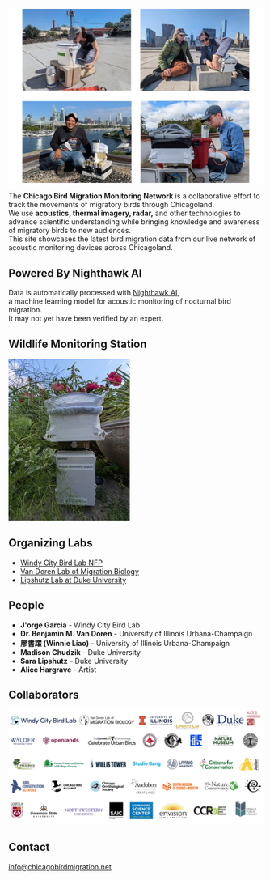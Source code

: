 ![Bird Migration](img/birdmigration.jpg)

The **Chicago Bird Migration Monitoring Network** is a collaborative effort to track the movements of migratory birds through Chicagoland.  
We use **acoustics, thermal imagery, radar,** and other technologies to advance scientific understanding while bringing knowledge and awareness of migratory birds to new audiences.  
This site showcases the latest bird migration data from our live network of acoustic monitoring devices across Chicagoland.

## Powered By Nighthawk AI

Data is automatically processed with [Nighthawk AI](https://www.migrationbiology.org/software),  
a machine learning model for acoustic monitoring of nocturnal bird migration.  
It may not yet have been verified by an expert.

## Wildlife Monitoring Station

![Station](img/station.jpg)

## Organizing Labs

- [Windy City Bird Lab NFP](http://windycitybirdlab.org)
- [Van Doren Lab of Migration Biology](https://migrationbiology.org/)
- [Lipshutz Lab at Duke University](https://saralipshutz.wordpress.com/)

## People

- **J'orge Garcia** - Windy City Bird Lab
- **Dr. Benjamin M. Van Doren** - University of Illinois Urbana-Champaign
- **廖書躍 (Winnie Liao)** - University of Illinois Urbana-Champaign
- **Madison Chudzik** - Duke University
- **Sara Lipshutz** - Duke University
- **Alice Hargrave** - Artist

## Collaborators

![Collaborators](img/collabs.jpg)

## Contact

info@chicagobirdmigration.net
